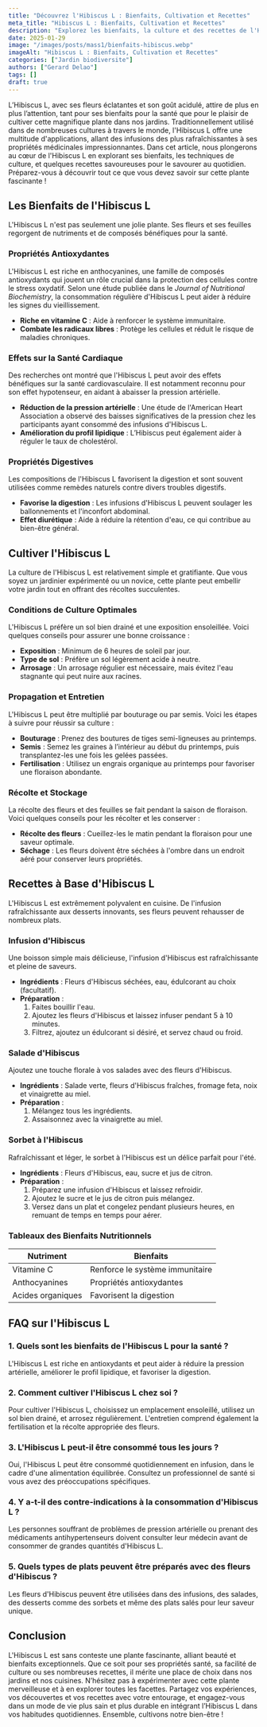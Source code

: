 ```yaml
---
title: "Découvrez l'Hibiscus L : Bienfaits, Cultivation et Recettes"
meta_title: "Hibiscus L : Bienfaits, Cultivation et Recettes"
description: "Explorez les bienfaits, la culture et des recettes de l'Hibiscus L. Tout ce que vous devez savoir sur cette plante fascinante."
date: 2025-01-29
image: "/images/posts/mass1/bienfaits-hibiscus.webp"
imageAlt: "Hibiscus L : Bienfaits, Cultivation et Recettes"
categories: ["Jardin biodiversite"]
authors: ["Gerard Delao"]
tags: []
draft: true
---
```


L’Hibiscus L, avec ses fleurs éclatantes et son goût acidulé, attire de plus en plus l’attention, tant pour ses bienfaits pour la santé que pour le plaisir de cultiver cette magnifique plante dans nos jardins. Traditionnellement utilisé dans de nombreuses cultures à travers le monde, l'Hibiscus L offre une multitude d'applications, allant des infusions des plus rafraîchissantes à ses propriétés médicinales impressionnantes. Dans cet article, nous plongerons au cœur de l'Hibiscus L en explorant ses bienfaits, les techniques de culture, et quelques recettes savoureuses pour le savourer au quotidien. Préparez-vous à découvrir tout ce que vous devez savoir sur cette plante fascinante !

## Les Bienfaits de l'Hibiscus L

L'Hibiscus L n'est pas seulement une jolie plante. Ses fleurs et ses feuilles regorgent de nutriments et de composés bénéfiques pour la santé.

### Propriétés Antioxydantes

L'Hibiscus L est riche en anthocyanines, une famille de composés antioxydants qui jouent un rôle crucial dans la protection des cellules contre le stress oxydatif. Selon une étude publiée dans le *Journal of Nutritional Biochemistry*, la consommation régulière d'Hibiscus L peut aider à réduire les signes du vieillissement.

- **Riche en vitamine C** : Aide à renforcer le système immunitaire.
- **Combate les radicaux libres** : Protège les cellules et réduit le risque de maladies chroniques.

### Effets sur la Santé Cardiaque

Des recherches ont montré que l'Hibiscus L peut avoir des effets bénéfiques sur la santé cardiovasculaire. Il est notamment reconnu pour son effet hypotenseur, en aidant à abaisser la pression artérielle.

- **Réduction de la pression artérielle** : Une étude de l'American Heart Association a observé des baisses significatives de la pression chez les participants ayant consommé des infusions d'Hibiscus L.
- **Amélioration du profil lipidique** : L’Hibiscus peut également aider à réguler le taux de cholestérol.

### Propriétés Digestives

Les compositions de l'Hibiscus L favorisent la digestion et sont souvent utilisées comme remèdes naturels contre divers troubles digestifs.

- **Favorise la digestion** : Les infusions d'Hibiscus L peuvent soulager les ballonnements et l'inconfort abdominal.
- **Effet diurétique** : Aide à réduire la rétention d'eau, ce qui contribue au bien-être général.

## Cultiver l'Hibiscus L

La culture de l'Hibiscus L est relativement simple et gratifiante. Que vous soyez un jardinier expérimenté ou un novice, cette plante peut embellir votre jardin tout en offrant des récoltes succulentes.

### Conditions de Culture Optimales

L'Hibiscus L préfère un sol bien drainé et une exposition ensoleillée. Voici quelques conseils pour assurer une bonne croissance :

- **Exposition** : Minimum de 6 heures de soleil par jour.
- **Type de sol** : Préfère un sol légèrement acide à neutre.
- **Arrosage** : Un arrosage régulier est nécessaire, mais évitez l'eau stagnante qui peut nuire aux racines.

### Propagation et Entretien

L'Hibiscus L peut être multiplié par bouturage ou par semis. Voici les étapes à suivre pour réussir sa culture :

- **Bouturage** : Prenez des boutures de tiges semi-ligneuses au printemps.
- **Semis** : Semez les graines à l’intérieur au début du printemps, puis transplantez-les une fois les gelées passées.
- **Fertilisation** : Utilisez un engrais organique au printemps pour favoriser une floraison abondante.

### Récolte et Stockage

La récolte des fleurs et des feuilles se fait pendant la saison de floraison. Voici quelques conseils pour les récolter et les conserver :

- **Récolte des fleurs** : Cueillez-les le matin pendant la floraison pour une saveur optimale.
- **Séchage** : Les fleurs doivent être séchées à l'ombre dans un endroit aéré pour conserver leurs propriétés.

## Recettes à Base d'Hibiscus L

L'Hibiscus L est extrêmement polyvalent en cuisine. De l'infusion rafraîchissante aux desserts innovants, ses fleurs peuvent rehausser de nombreux plats.

### Infusion d'Hibiscus

Une boisson simple mais délicieuse, l'infusion d'Hibiscus est rafraîchissante et pleine de saveurs.

- **Ingrédients** : Fleurs d'Hibiscus séchées, eau, édulcorant au choix (facultatif).
- **Préparation** :
  1. Faites bouillir l'eau.
  2. Ajoutez les fleurs d'Hibiscus et laissez infuser pendant 5 à 10 minutes.
  3. Filtrez, ajoutez un édulcorant si désiré, et servez chaud ou froid.

### Salade d'Hibiscus

Ajoutez une touche florale à vos salades avec des fleurs d'Hibiscus.

- **Ingrédients** : Salade verte, fleurs d'Hibiscus fraîches, fromage feta, noix et vinaigrette au miel.
- **Préparation** :
  1. Mélangez tous les ingrédients.
  2. Assaisonnez avec la vinaigrette au miel.

### Sorbet à l'Hibiscus

Rafraîchissant et léger, le sorbet à l'Hibiscus est un délice parfait pour l'été.

- **Ingrédients** : Fleurs d'Hibiscus, eau, sucre et jus de citron.
- **Préparation** :
  1. Préparez une infusion d'Hibiscus et laissez refroidir.
  2. Ajoutez le sucre et le jus de citron puis mélangez.
  3. Versez dans un plat et congelez pendant plusieurs heures, en remuant de temps en temps pour aérer.

### Tableaux des Bienfaits Nutritionnels

| Nutriment          | Bienfaits           |
|-------------------|---------------------|
| Vitamine C        | Renforce le système immunitaire |
| Anthocyanines     | Propriétés antioxydantes  |
| Acides organiques  | Favorisent la digestion |

## FAQ sur l'Hibiscus L

### 1. Quels sont les bienfaits de l'Hibiscus L pour la santé ?
L'Hibiscus L est riche en antioxydants et peut aider à réduire la pression artérielle, améliorer le profil lipidique, et favoriser la digestion.

### 2. Comment cultiver l'Hibiscus L chez soi ?
Pour cultiver l'Hibiscus L, choisissez un emplacement ensoleillé, utilisez un sol bien drainé, et arrosez régulièrement. L'entretien comprend également la fertilisation et la récolte appropriée des fleurs.

### 3. L'Hibiscus L peut-il être consommé tous les jours ?
Oui, l'Hibiscus L peut être consommé quotidiennement en infusion, dans le cadre d'une alimentation équilibrée. Consultez un professionnel de santé si vous avez des préoccupations spécifiques.

### 4. Y a-t-il des contre-indications à la consommation d'Hibiscus L ?
Les personnes souffrant de problèmes de pression artérielle ou prenant des médicaments antihypertenseurs doivent consulter leur médecin avant de consommer de grandes quantités d'Hibiscus L.

### 5. Quels types de plats peuvent être préparés avec des fleurs d'Hibiscus ?
Les fleurs d'Hibiscus peuvent être utilisées dans des infusions, des salades, des desserts comme des sorbets et même des plats salés pour leur saveur unique.

## Conclusion

L'Hibiscus L est sans conteste une plante fascinante, alliant beauté et bienfaits exceptionnels. Que ce soit pour ses propriétés santé, sa facilité de culture ou ses nombreuses recettes, il mérite une place de choix dans nos jardins et nos cuisines. N’hésitez pas à expérimenter avec cette plante merveilleuse et à en explorer toutes les facettes. Partagez vos expériences, vos découvertes et vos recettes avec votre entourage, et engagez-vous dans un mode de vie plus sain et plus durable en intégrant l’Hibiscus L dans vos habitudes quotidiennes. Ensemble, cultivons notre bien-être !

